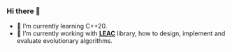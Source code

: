 ### Hi there 👋

- 🌱 I’m currently learning C++20.
- 🔭 I’m currently working with **[LEAC](https://github.com/kdis-lab/LEAC)** library, how to design, implement and evaluate evolutionary algorithms.
